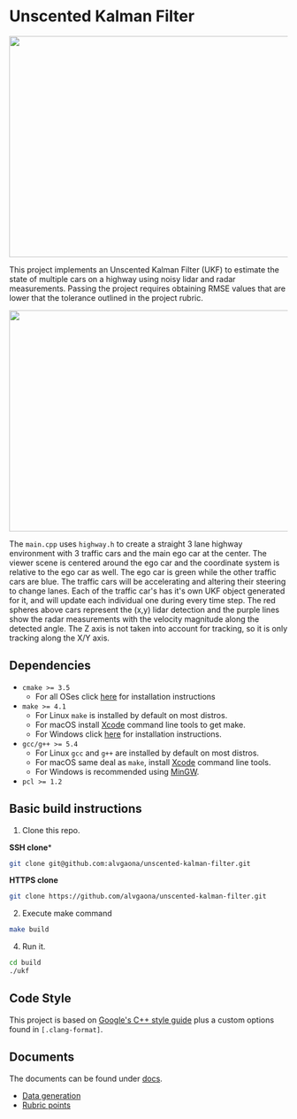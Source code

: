 # Unscented Kalman Filter

<img src="media/ukf_highway_tracked.gif" width="700" height="400" />

This project implements an Unscented Kalman Filter (UKF) to estimate the state of multiple cars on a highway using noisy lidar and radar measurements.
Passing the project requires obtaining RMSE values that are lower that the tolerance outlined in the project rubric. 

<img src="media/ukf_highway.png" width="700" height="400" />

The `main.cpp` uses `highway.h` to create a straight 3 lane highway environment with 3 traffic cars and the main ego car at the center. 
The viewer scene is centered around the ego car and the coordinate system is relative to the ego car as well.
The ego car is green while the other traffic cars are blue.
The traffic cars will be accelerating and altering their steering to change lanes.
Each of the traffic car's has it's own UKF object generated for it, and will update each individual one during every time step. 
The red spheres above cars represent the (x,y) lidar detection and the purple lines show the radar measurements with the velocity magnitude along the detected angle.
The Z axis is not taken into account for tracking, so it is only tracking along the X/Y axis.

## Dependencies

* `cmake >= 3.5`
  * For all OSes click [here][CMake] for installation instructions
* `make >= 4.1`
  * For Linux `make` is installed by default on most distros.
  * For macOS install [Xcode] command line tools to get make.
  * For Windows click [here][Make for Windows] for installation instructions.
* `gcc/g++ >= 5.4`
  * For Linux  `gcc` and `g++` are installed by default on most distros.
  * For macOS same deal as `make`, install [Xcode] command line tools.
  * For Windows is recommended using [MinGW].
* `pcl >= 1.2`

## Basic build instructions

1. Clone this repo.

**SSH clone***

```bash
git clone git@github.com:alvgaona/unscented-kalman-filter.git
```

**HTTPS clone**

```bash
git clone https://github.com/alvgaona/unscented-kalman-filter.git
```

2. Execute make command

```bash
make build
```

4. Run it.
 
 ```bash
cd build
./ukf
 ```

## Code Style

This project is based on [Google's C++ style guide] plus a custom options found in `[.clang-format]`.

## Documents

The documents can be found under [docs][Documentation].

- [Data generation][Data Generation]
- [Rubric points][Rubric Points]

[CMake]: https://cmake.org/install
[Xcode]: https://developer.apple.com/xcode/features
[Make for Windows]: http://gnuwin32.sourceforge.net/packages/make.htm
[MinGW]: http://www.mingw.org
[Google's C++ style guide]: https://google.github.io/styleguide/cppguide.html
[Documentation]: docs/
[Data Generation]: docs/GeneratingData.md
[Rubric Points]: docs/RubricPoints.md
[.clang-format]: .clang-format
